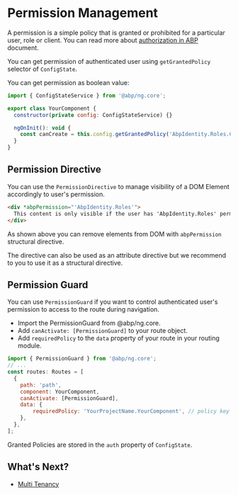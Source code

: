 # Permission Management

A permission is a simple policy that is granted or prohibited for a particular user, role or client. You can read more about [authorization in ABP](../../Authorization.md) document.

You can get permission of authenticated user using `getGrantedPolicy` selector of `ConfigState`.

You can get permission as boolean value:

```js
import { ConfigStateService } from '@abp/ng.core';

export class YourComponent {
  constructor(private config: ConfigStateService) {}

  ngOnInit(): void {
    const canCreate = this.config.getGrantedPolicy('AbpIdentity.Roles.Create');
  }
}
```

## Permission Directive

You can use the `PermissionDirective` to manage visibility of a DOM Element accordingly to user's permission.

```html
<div *abpPermission="'AbpIdentity.Roles'">
  This content is only visible if the user has 'AbpIdentity.Roles' permission.
</div>
```

As shown above you can remove elements from DOM with `abpPermission` structural directive.

The directive can also be used as an attribute directive but we recommend to you to use it as a structural directive.

## Permission Guard

You can use `PermissionGuard` if you want to control authenticated user's permission to access to the route during navigation.

* Import the PermissionGuard from @abp/ng.core.
* Add `canActivate: [PermissionGuard]` to your route object.
* Add `requiredPolicy` to the `data` property of your route in your routing module.

```js
import { PermissionGuard } from '@abp/ng.core';
// ...
const routes: Routes = [
  {
    path: 'path',
    component: YourComponent,
    canActivate: [PermissionGuard],
    data: {
        requiredPolicy: 'YourProjectName.YourComponent', // policy key for your component
    },
  },
];
```

Granted Policies are stored in the `auth` property of `ConfigState`.

## What's Next?

* [Multi Tenancy](./Multi-Tenancy.md)